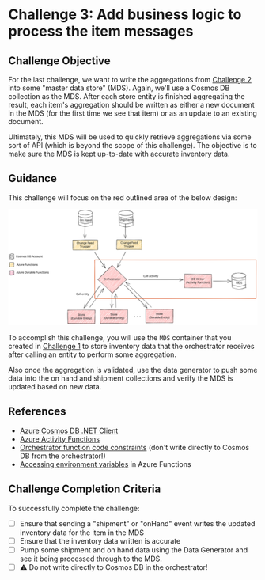 # Challenge 3: Add business logic to process the item messages

## Challenge Objective

For the last challenge, we want to write the aggregations from [Challenge 2](./challenge-002.md) into some "master data store" (MDS). Again, we'll use a Cosmos DB collection as the MDS. After each store entity is finished aggregating the result, each item's aggregation should be written as either a new document in the MDS (for the first time we see that item) or as an update to an existing document.

Ultimately, this MDS will be used to quickly retrieve aggregations via some sort of API (which is beyond the scope of this challenge). The objective is to make sure the MDS is kept up-to-date with accurate inventory data.

## Guidance

This challenge will focus on the red outlined area of the below design:

![Focus for Challenge 3](./images/Challenge03Focus.svg)

To accomplish this challenge, you will use the `MDS` container that you created in [Challenge 1](./challenge-001.md) to store inventory data that the orchestrator receives after calling an entity to perform some aggregation.

Also once the aggregation is validated, use the data generator to push some data into the on hand and shipment collections and verify the MDS is updated based on new data.

## References

- [Azure Cosmos DB .NET Client](https://docs.microsoft.com/en-us/dotnet/api/overview/azure/cosmosdb?view=azure-dotnet)
- [Azure Activity Functions](https://docs.microsoft.com/en-us/azure/azure-functions/durable/durable-functions-types-features-overview#activity-functions)
- [Orchestrator function code constraints](https://docs.microsoft.com/en-us/azure/azure-functions/durable/durable-functions-code-constraints) (don't write directly to Cosmos DB from the orchestrator!)
- [Accessing environment variables](https://docs.microsoft.com/en-us/sandbox/functions-recipes/environment-variables?tabs=csharp#accessing-environment-variables) in Azure Functions

## Challenge Completion Criteria

To successfully complete the challenge:

- [ ] Ensure that sending a "shipment" or "onHand" event writes the updated inventory data for the item in the MDS
- [ ] Ensure that the inventory data written is accurate
- [ ] Pump some shipment and on hand data using the Data Generator and see it being processed through to the MDS.
- [ ] ⚠️ Do not write directly to Cosmos DB in the orchestrator!
